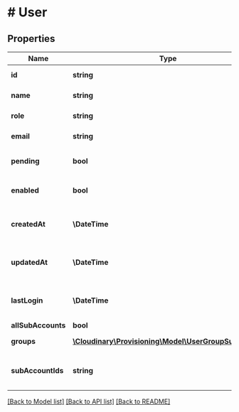 # # User

## Properties

| Name        | Type          | Description   | Notes         |
|------------ | ------------- | ------------- | ------------- |
| **id** | **string** | The user&#39;s ID. | [optional] |
| **name** | **string** | The user&#39;s name. | [optional] |
| **role** | **string** | The user&#39;s role. | [optional] |
| **email** | **string** | The user&#39;s email. | [optional] |
| **pending** | **bool** | Whether the user is pending. | [optional] |
| **enabled** | **bool** | Whether the user is enabled. | [optional] |
| **createdAt** | **\DateTime** | The date when the user was created. | [optional] |
| **updatedAt** | **\DateTime** | The date when the user was last updated. | [optional] |
| **lastLogin** | **\DateTime** | The date when the user was last logged in. | [optional] |
| **allSubAccounts** | **bool** |  | [optional] |
| **groups** | [**\Cloudinary\Provisioning\Model\UserGroupSummary[]**](UserGroupSummary.md) | The list of user groups. | [optional] |
| **subAccountIds** | **string** | The list of the product environments IDs. | [optional] |

[[Back to Model list]](../../README.md#models)
[[Back to API list]](../../README.md#api-endpoints)
[[Back to README]](../../README.md)
